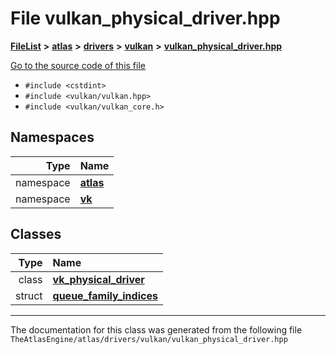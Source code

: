 

# File vulkan\_physical\_driver.hpp



[**FileList**](files.md) **>** [**atlas**](dir_1e6ffef027cfcf7ded3287660b505c9f.md) **>** [**drivers**](dir_1605561db8076fbb4262fa758aa3edc0.md) **>** [**vulkan**](dir_d1501d70e56e021a40f9d93dd0e2ca19.md) **>** [**vulkan\_physical\_driver.hpp**](vulkan__physical__driver_8hpp.md)

[Go to the source code of this file](vulkan__physical__driver_8hpp_source.md)



* `#include <cstdint>`
* `#include <vulkan/vulkan.hpp>`
* `#include <vulkan/vulkan_core.h>`













## Namespaces

| Type | Name |
| ---: | :--- |
| namespace | [**atlas**](namespaceatlas.md) <br> |
| namespace | [**vk**](namespaceatlas_1_1vk.md) <br> |


## Classes

| Type | Name |
| ---: | :--- |
| class | [**vk\_physical\_driver**](classatlas_1_1vk_1_1vk__physical__driver.md) <br> |
| struct | [**queue\_family\_indices**](structatlas_1_1vk_1_1vk__physical__driver_1_1queue__family__indices.md) <br> |



















































------------------------------
The documentation for this class was generated from the following file `TheAtlasEngine/atlas/drivers/vulkan/vulkan_physical_driver.hpp`

